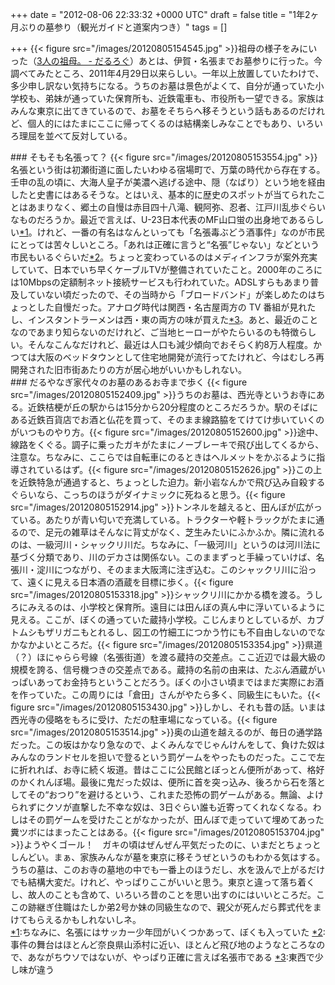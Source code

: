 
+++
date = "2012-08-06 22:33:32 +0000 UTC"
draft = false
title = "1年2ヶ月ぶりの墓参り（観光ガイドと道案内つき）"
tags = []

+++
{{< figure src="/images/20120805154545.jpg"  >}}祖母の様子をみにいった（<a href="https://blog.daruyanagi.jp/entry/2012/08/06/211756">3人の祖母。 - だるろぐ</a>）あとは、伊賀・名張までお墓参りに行った。今調べてみたところ、2011年4月29日以来らしい。一年以上放置していたわけで、多少申し訳ない気持ちになる。うちのお墓は景色がよくて、自分が通っていた小学校も、弟妹が通っていた保育所も、近鉄電車も、市役所も一望できる。家族はみんな東京に出てきているので、お墓をそちらへ移そうという話もあるのだけれど、個人的にはたまにここに帰ってくるのは結構楽しみなことでもあり、いろいろ理屈を並べて反対している。

<div class="section">
    ### そもそも名張って？
    {{< figure src="/images/20120805153554.jpg"  >}}名張という街は初瀬街道に面したいわゆる宿場町で、万葉の時代から存在する。壬申の乱の頃に、大海人皇子が美濃へ逃げる途中、隠（なばり）という地を経由したと史書にはあるそうな。とはいえ、基本的に歴史のスポットが当てられたことはあまりなく、郷土の自慢は赤目四十八滝、観阿弥、忍者、江戸川乱歩ぐらいなものだろうか。最近で言えば、U-23日本代表のMF山口蛍の出身地であるらしい<a href="#f-a150d103" name="fn-a150d103" title="ちなみに、名張にはサッカー少年団がいくつかあって、ぼくも入っていた">*1</a>。けれど、一番の有名はなんといっても「名張毒ぶどう酒事件」なのが市民にとっては苦々しいところ。「あれは正確に言うと“名張”じゃない」などという市民もいるぐらいだ<a href="#f-494cd496" name="fn-494cd496" title="事件の舞台はほとんど奈良県山添村に近い、ほとんど飛び地のようなところなので、あながちウソではないが、やっぱり正確に言えば名張市である">*2</a>。ちょっと変わっているのはメディインフラが案外充実していて、日本でいち早くケーブルTVが整備されていたこと。2000年のころには10Mbpsの定額制ネット接続サービスも行われていた。ADSLすらもあまり普及していない頃だったので、その当時から「ブロードバンド」が楽しめたのはちょっとした自慢だった。アナログ時代は関西・名古屋両方の TV 番組が見れたし、インスタントラーメンは西・東の両方の味が買えた<a href="#f-04e6d9e9" name="fn-04e6d9e9" title="東西で少し味が違う">*3</a>。あと、最近のことなのであまり知らないのだけれど、ご当地ヒーローがやたらいるのも特徴らしい。そんなこんなだけれど、最近は人口も減少傾向でおそらく約8万人程度。かつては大阪のベッドタウンとして住宅地開発が流行ってたけれど、今はむしろ再開発された旧市街あたりの方が居心地がいいかもしれない。

</div>
<div class="section">
    ### だるやなぎ家代々のお墓のあるお寺まで歩く
    {{< figure src="/images/20120805152409.jpg"  >}}うちのお墓は、西光寺というお寺にある。近鉄桔梗が丘の駅からは15分から20分程度のところだろうか。駅のそばにある近鉄百貨店でお酒と仏花を買って、そのまま線路脇をてけてけ歩いていくのがいつものやり方。{{< figure src="/images/20120805152600.jpg"  >}}途中、線路をくぐる。調子に乗ったガキがたまにノーブレーキで飛び出してくるから、注意な。ちなみに、ここらでは自転車にのるときはヘルメットをかぶるように指導されているはず。{{< figure src="/images/20120805152626.jpg"  >}}この上を近鉄特急が通過すると、ちょっとした迫力。新小岩なんかで飛び込み自殺するぐらいなら、こっちのほうがダイナミックに死ねると思う。{{< figure src="/images/20120805152914.jpg"  >}}トンネルを越えると、田んぼが広がっている。あたりが青い匂いで充満している。トラクターや軽トラックがたまに通るので、足元の雑草はそんなに背丈がなく、芝生みたいにふかふか。隣に流れるのは、一級河川・シャックリ川だ。ちなみに、「一級河川」というのは河川法に基づく分類であり、川のデカさは関係ない。このままずっと手繰っていけば、名張川・淀川につながり、そのまま大阪湾に注ぎ込む。このシャックリ川に沿って、遠くに見える日本酒の酒蔵を目標に歩く。{{< figure src="/images/20120805153318.jpg"  >}}シャックリ川にかかる橋を渡る。うしろにみえるのは、小学校と保育所。遠目には田んぼの真ん中に浮いているように見える。ここが、ぼくの通っていた蔵持小学校。こじんまりとしているが、カブトムシもザリガニもとれるし、図工の竹細工につかう竹にも不自由しないのでなかなかよいところだ。{{< figure src="/images/20120805153354.jpg"  >}}県道（？）ほにゃらら号線（名張街道）を渡る蔵持の交差点。ここ近辺では最大級の規模を誇る、信号機つきの交差点である。蔵持の名前の由来は、たぶん酒蔵がいっぱいあってお金持ちということだろう。ぼくの小さい頃まではまだ実際にお酒を作っていた。この周りには「倉田」さんがやたら多く、同級生にもいた。{{< figure src="/images/20120805153430.jpg"  >}}しかし、それも昔の話。いまは西光寺の侵略をもろに受け、ただの駐車場になっている。{{< figure src="/images/20120805153514.jpg"  >}}奥の山道を越えるのが、毎日の通学路だった。この坂はかなり急なので、よくみんなでじゃんけんをして、負けた奴はみんなのランドセルを担いで登るという罰ゲームをやったものだった。ここで左に折れれば、お寺に続く坂道。昔はここに公民館とぼっとん便所があって、格好のかくれんぼ場。最後に鬼だった奴は、便所に首を突っ込み、後ろから石を落としてその“おつり”を避けるという、これまた恐怖の罰ゲームがある。無論、よけられずにクソが直撃した不幸な奴は、3日ぐらい誰も近寄ってくれなくなる。わしはその罰ゲームを受けたことがなかったが、田んぼで走っていて埋めてあった糞ツボにはまったことはある。{{< figure src="/images/20120805153704.jpg"  >}}ようやくゴール！　ガキの頃はぜんぜん平気だったのに、いまだとちょっとしんどい。まぁ、家族みんなが墓を東京に移そうぜというのもわかる気はする。うちの墓は、このお寺の墓地の中でも一番上のほうだし、水を汲んで上がるだけでも結構大変だ。けれど、やっぱりここがいいと思う。東京と違って落ち着くし、故人のことも含めて、いろいろ昔のことを思い出すのにはいいところだ。ここの跡継ぎ住職はたしか弟2号か妹の同級生なので、親父が死んだら葬式代をまけてもらえるかもしれないしネ。

</div><div class="footnote">
<a href="#fn-a150d103" name="f-a150d103" class="footnote-number">*1</a><span class="footnote-delimiter">:</span><span class="footnote-text">ちなみに、名張にはサッカー少年団がいくつかあって、ぼくも入っていた</span>
<a href="#fn-494cd496" name="f-494cd496" class="footnote-number">*2</a><span class="footnote-delimiter">:</span><span class="footnote-text">事件の舞台はほとんど奈良県山添村に近い、ほとんど飛び地のようなところなので、あながちウソではないが、やっぱり正確に言えば名張市である</span>
<a href="#fn-04e6d9e9" name="f-04e6d9e9" class="footnote-number">*3</a><span class="footnote-delimiter">:</span><span class="footnote-text">東西で少し味が違う</span>
</div>

